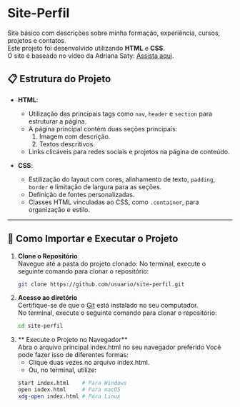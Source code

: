 # Site-Perfil  

Site básico com descrições sobre minha formação, experiência, cursos, projetos e contatos.  
Este projeto foi desenvolvido utilizando **HTML** e **CSS**.  
O site é baseado no vídeo da Adriana Saty: [Assista aqui](https://www.youtube.com/watch?v=n_Etdr7Dbjs).  

## 📋 Estrutura do Projeto  

- **HTML**:  
  - Utilização das principais tags como `nav`, `header` e `section` para estruturar a página.  
  - A página principal contém duas seções principais:  
    1. Imagem com descrição.  
    2. Textos descritivos.  
  - Links clicáveis para redes sociais e projetos na página de conteúdo.  

- **CSS**:  
  - Estilização do layout com cores, alinhamento de texto, `padding`, `border` e limitação de largura para as seções.  
  - Definição de fontes personalizadas.  
  - Classes HTML vinculadas ao CSS, como `.container`, para organização e estilo.

---

## 🚀 Como Importar e Executar o Projeto  

1. **Clone o Repositório**  
   Navegue até a pasta do projeto clonado:
   No terminal, execute o seguinte comando para clonar o repositório:  
   ```bash
   git clone https://github.com/usuario/site-perfil.git
   
2. **Acesso ao diretório**  
   Certifique-se de que o [Git](https://git-scm.com/) está instalado no seu computador.  
   No terminal, execute o seguinte comando para clonar o repositório:  
   ```bash
   cd site-perfil

3. ** Execute o Projeto no Navegador**  
  Abra o arquivo principal index.html no seu navegador preferido
  Você pode fazer isso de diferentes formas:
    - Clique duas vezes no arquivo index.html.
    -  Ou, no terminal, utilize:
      ```bash
      start index.html    # Para Windows  
      open index.html     # Para macOS  
      xdg-open index.html # Para Linux  

   
